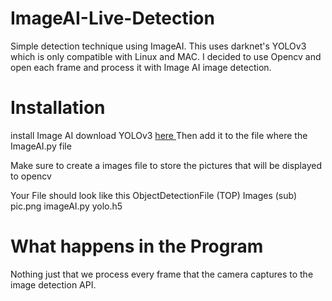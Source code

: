 # ImageAI-Live-Detection
Simple detection technique using ImageAI. This uses darknet's YOLOv3 which is only compatible with Linux and MAC. I decided to use Opencv and open each frame and process it with Image AI image detection.

# Installation
  install Image AI
  download YOLOv3 <a href="https://github.com/OlafenwaMoses/ImageAI/releases/download/1.0/yolo.h5"> here </a>
  Then add it to the file where the ImageAI.py file
  
  Make sure to create a images file to store the pictures that will be displayed to opencv
  
  Your File should look like this
  ObjectDetectionFile (TOP)
      Images (sub)
          pic.png
      imageAI.py
      yolo.h5
  
# What happens in the Program
  Nothing just that we process every frame that the camera captures to the image detection API.
  
 

